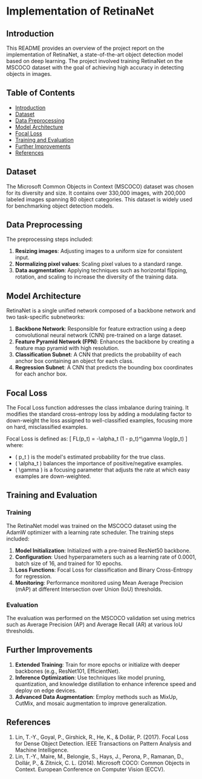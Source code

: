 # Implementation of RetinaNet

## Introduction
This README provides an overview of the project report on the implementation of RetinaNet, a state-of-the-art object detection model based on deep learning. The project involved training RetinaNet on the MSCOCO dataset with the goal of achieving high accuracy in detecting objects in images.

## Table of Contents
- [Introduction](#introduction)
- [Dataset](#dataset)
- [Data Preprocessing](#data-preprocessing)
- [Model Architecture](#model-architecture)
- [Focal Loss](#focal-loss)
- [Training and Evaluation](#training-and-evaluation)
- [Further Improvements](#further-improvements)
- [References](#references)

## Dataset
The Microsoft Common Objects in Context (MSCOCO) dataset was chosen for its diversity and size. It contains over 330,000 images, with 200,000 labeled images spanning 80 object categories. This dataset is widely used for benchmarking object detection models.

## Data Preprocessing
The preprocessing steps included:
1. **Resizing images**: Adjusting images to a uniform size for consistent input.
2. **Normalizing pixel values**: Scaling pixel values to a standard range.
3. **Data augmentation**: Applying techniques such as horizontal flipping, rotation, and scaling to increase the diversity of the training data.

## Model Architecture
RetinaNet is a single unified network composed of a backbone network and two task-specific subnetworks:
1. **Backbone Network**: Responsible for feature extraction using a deep convolutional neural network (CNN) pre-trained on a large dataset.
2. **Feature Pyramid Network (FPN)**: Enhances the backbone by creating a feature map pyramid with high resolution.
3. **Classification Subnet**: A CNN that predicts the probability of each anchor box containing an object for each class.
4. **Regression Subnet**: A CNN that predicts the bounding box coordinates for each anchor box.

## Focal Loss
The Focal Loss function addresses the class imbalance during training. It modifies the standard cross-entropy loss by adding a modulating factor to down-weight the loss assigned to well-classified examples, focusing more on hard, misclassified examples.

Focal Loss is defined as:
\[ FL(p_t) = -\alpha_t (1 - p_t)^\gamma \log(p_t) \]
where:
- \( p_t \) is the model's estimated probability for the true class.
- \( \alpha_t \) balances the importance of positive/negative examples.
- \( \gamma \) is a focusing parameter that adjusts the rate at which easy examples are down-weighted.

## Training and Evaluation
### Training
The RetinaNet model was trained on the MSCOCO dataset using the AdamW optimizer with a learning rate scheduler. The training steps included:
1. **Model Initialization**: Initialized with a pre-trained ResNet50 backbone.
2. **Configuration**: Used hyperparameters such as a learning rate of 0.0001, batch size of 16, and trained for 10 epochs.
3. **Loss Functions**: Focal Loss for classification and Binary Cross-Entropy for regression.
4. **Monitoring**: Performance monitored using Mean Average Precision (mAP) at different Intersection over Union (IoU) thresholds.

### Evaluation
The evaluation was performed on the MSCOCO validation set using metrics such as Average Precision (AP) and Average Recall (AR) at various IoU thresholds.

## Further Improvements
1. **Extended Training**: Train for more epochs or initialize with deeper backbones (e.g., ResNet101, EfficientNet).
2. **Inference Optimization**: Use techniques like model pruning, quantization, and knowledge distillation to enhance inference speed and deploy on edge devices.
3. **Advanced Data Augmentation**: Employ methods such as MixUp, CutMix, and mosaic augmentation to improve generalization.

## References
1. Lin, T.-Y., Goyal, P., Girshick, R., He, K., & Dollár, P. (2017). Focal Loss for Dense Object Detection. IEEE Transactions on Pattern Analysis and Machine Intelligence.
2. Lin, T.-Y., Maire, M., Belongie, S., Hays, J., Perona, P., Ramanan, D., Dollár, P., & Zitnick, C. L. (2014). Microsoft COCO: Common Objects in Context. European Conference on Computer Vision (ECCV).
